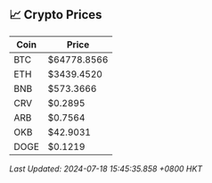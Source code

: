 ## 📈 Crypto Prices

| Coin | Price |
| ---- | ----- |
| BTC | $64778.8566 |
| ETH | $3439.4520 |
| BNB | $573.3666 |
| CRV | $0.2895 |
| ARB | $0.7564 |
| OKB | $42.9031 |
| DOGE | $0.1219 |

_Last Updated: 2024-07-18 15:45:35.858 +0800 HKT_